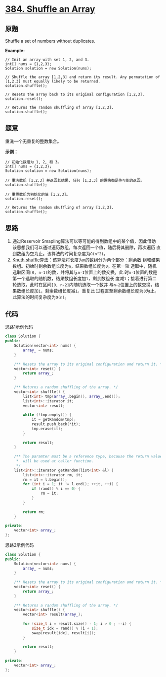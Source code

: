 [384. Shuffle an Array](https://leetcode.com/problems/shuffle-an-array/)
=======================

原题
----

Shuffle a set of numbers without duplicates.

**Example:**

```
// Init an array with set 1, 2, and 3.
int[] nums = {1,2,3};
Solution solution = new Solution(nums);

// Shuffle the array [1,2,3] and return its result. Any permutation of [1,2,3] must equally likely to be returned.
solution.shuffle();

// Resets the array back to its original configuration [1,2,3].
solution.reset();

// Returns the random shuffling of array [1,2,3].
solution.shuffle();
```

题意
----

重洗一个无重复的整数集合。

**示例：**

```
// 初始化数组为 1, 2, 和 3。
int[] nums = {1,2,3};
Solution solution = new Solution(nums);

// 重洗数组 [1,2,3] 并返回其结果. 任何 [1,2,3] 的置换都是等可能的返回。
solution.shuffle();

// 重置数组为初始化的值 [1,2,3]。
solution.reset();

// Returns the random shuffling of array [1,2,3].
solution.shuffle();
```

思路
----

1. 通过Reservoir Smapling算法可以等可能的得到数组中的某个值，因此借助
   该思想我们可以通过遍历数组，每次返回一个值，随后将其删除，再次遍历
   直到数组为空为止。该算法的时间复杂度为`O(n^2)`。
2. [Knuth shuffle][]算法：该算法将长度为`n`的数组分为两个部分：剩余数
   组和结果数组。初始时剩余数组长度为`n`，结果数组长度为`0`。在第一轮
   选取中，随机选取区间`[0, n-1]`的数，并将其与`n-1`位置上的数交换，此
   时`n-1`位置的数是第一个选取的随机数，结果数组长度加`1`，剩余数组长
   度减`1`；接着进行第二轮选取，此时在区间`[0, n-2]`内随机选取一个数并
   与`n-2`位置上的数交换，结果数组长度加`1`，剩余数组长度减`1`。重复此
   过程直至剩余数组长度为`0`为止。此算法的时间复杂度为`O(n)`。
   
代码
----

思路1示例代码
```c++
class Solution {
public:
	Solution(vector<int> nums) {
		array_ = nums;
	}
	
	/** Resets the array to its original configuration and return it. */
	vector<int> reset() {
		return array_;
	}
	
	/** Returns a random shuffling of the array. */
	vector<int> shuffle() {
		list<int> tmp(array_.begin(), array_.end());
		list<int>::iterator it;
		vector<int> result;
		
		while (!tmp.empty()) {
			it = getRandom(tmp);
			result.push_back(*it);
			tmp.erase(it);
		}
		
		return result;
	}
	
	/** The paramter must be a reference type, because the return value
	 *  will be used at caller function.
	 */
	list<int>::iterator getRandom(list<int> &l) {
		list<int>::iterator rm, it;
		rm = it = l.begin();
		for (int i = 1; it != l.end(); ++it, ++i) {
			if (rand() % i == 0) {
				rm = it;
			}
		}
		
		return rm;
	}
	
private:
	vector<int> array_;
};
```

思路2示例代码
```c++
class Solution {
public:
	Solution(vector<int> nums) {
		array_ = nums;
	}
	
	/** Resets the array to its original configuration and return it. */
	vector<int> reset() {
		return array_;
	}
	
	/** Returns a random shuffling of the array. */
	vector<int> shuffle() {
		vector<int> result(array_);
		
		for (size_t i = result.size() - 1; i > 0 ; --i) {
			size_t idx = rand() % (i + 1);
			swap(result[idx], result[i]);
		}
		
		return result;
	}
	
private:
	vector<int> array_;
};
```

[Knuth shuffle]: http://rosettacode.org/wiki/Knuth_shuffle
[Fisher-Yates shuffle]: https://en.wikipedia.org/wiki/Fisher%E2%80%93Yates_shuffle
